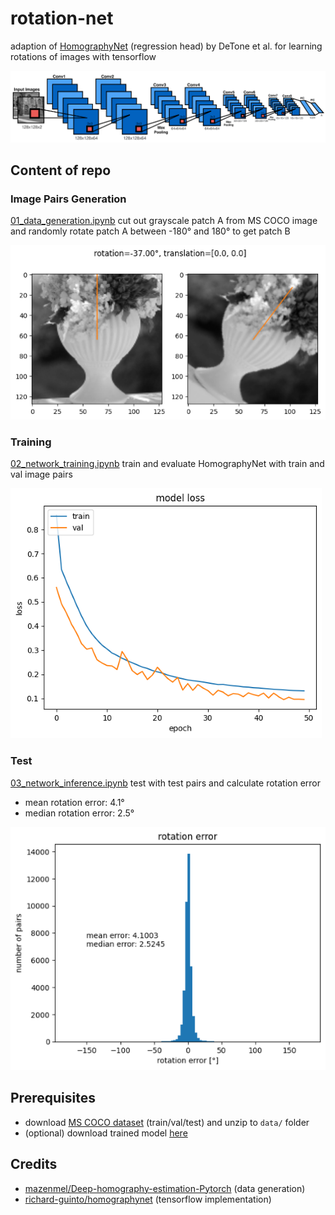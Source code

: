 # rotation-net
adaption of [HomographyNet](https://arxiv.org/pdf/1606.03798.pdf) (regression head) by DeTone et al. for learning rotations of images with tensorflow

![homography net architecture](resources/homographynet.png "HomographyNet")

## Content of repo
### Image Pairs Generation
[01_data_generation.ipynb](01_data_generation.ipynb) cut out grayscale patch A from MS COCO image and randomly rotate patch A between -180° and 180° to get patch B

![image pair sample](resources/image_pairs_sample.png "Image Pair Sample")

### Training
[02_network_training.ipynb](02_network_training.ipynb) train and evaluate HomographyNet with train and val image pairs

![model loss](resources/model_loss.png "Model Loss")

### Test
[03_network_inference.ipynb](03_network_inference.ipynb) test with test pairs and calculate rotation error
* mean rotation error: 4.1°
* median rotation error: 2.5°

![historgram with rotation error](resources/hist_rotation_error.png "Rotation Error")

## Prerequisites
* download [MS COCO dataset](https://cocodataset.org/#download) (train/val/test) and unzip to ```data/``` folder
* (optional) download trained model [here](https://drive.google.com/drive/folders/1UBh2fX9am77awOvVaEN2x_tiD78i2fWd?usp=sharing)

## Credits
* [mazenmel/Deep-homography-estimation-Pytorch](https://github.com/mazenmel/Deep-homography-estimation-Pytorch) (data generation)
* [richard-guinto/homographynet](https://github.com/richard-guinto/homographynet) (tensorflow implementation)